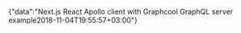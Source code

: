 {"data":"Next.js React Apollo client with Graphcool GraphQL server example2018-11-04T19:55:57+03:00"}
